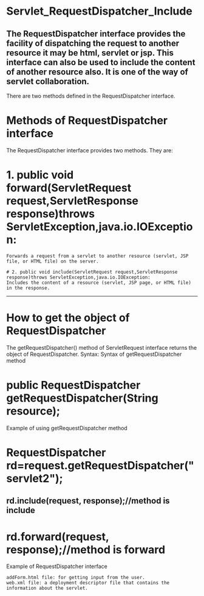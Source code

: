 # Servlet_RequestDispatcher_Include

The RequestDispatcher interface provides the facility of dispatching the request to another resource it may be html, 
servlet or jsp. This interface can also be used to include the content of another resource also. 
It is one of the way of servlet collaboration. 
------------------------------------------------------------------------------------------------------------
There are two methods defined in the RequestDispatcher interface.

# Methods of RequestDispatcher interface

The RequestDispatcher interface provides two methods. They are:
   # 1. public void forward(ServletRequest request,ServletResponse response)throws ServletException,java.io.IOException:
    Forwards a request from a servlet to another resource (servlet, JSP file, or HTML file) on the server.
    
    # 2. public void include(ServletRequest request,ServletResponse response)throws ServletException,java.io.IOException:
    Includes the content of a resource (servlet, JSP page, or HTML file) in the response.
---------------------------------------
# How to get the object of RequestDispatcher

The getRequestDispatcher() method of ServletRequest interface returns the object of RequestDispatcher. Syntax:
Syntax of getRequestDispatcher method

 # public RequestDispatcher getRequestDispatcher(String resource);  

Example of using getRequestDispatcher method

# RequestDispatcher rd=request.getRequestDispatcher("servlet2");

## rd.include(request, response);//method is include 

# rd.forward(request, response);//method is forward  
     
      
  

Example of RequestDispatcher interface


    addForm.html file: for getting input from the user.
    web.xml file: a deployment descriptor file that contains the information about the servlet.

